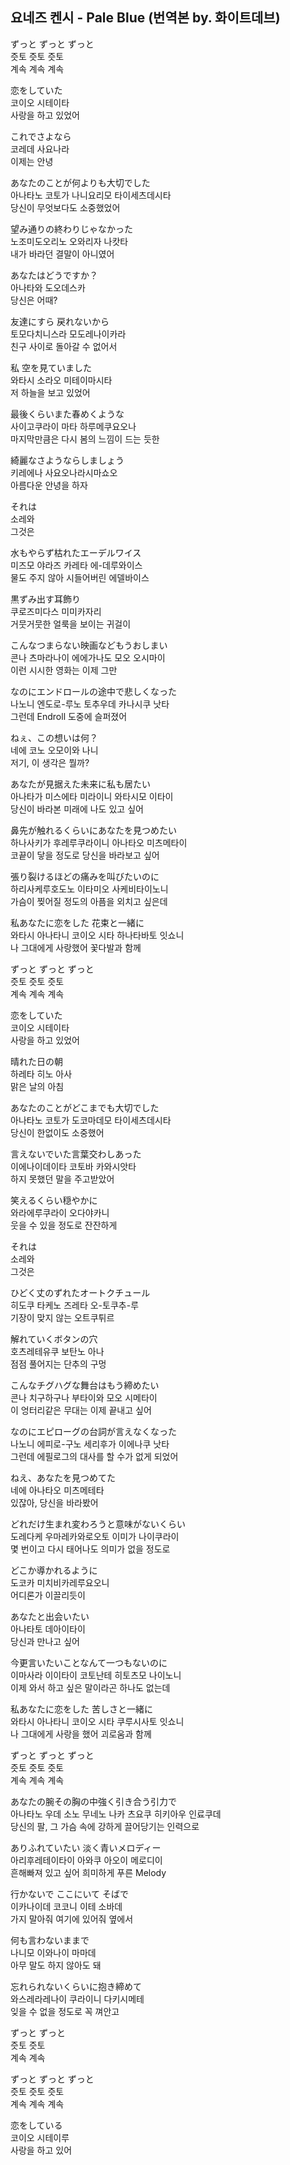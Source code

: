 ## 요네즈 켄시 - Pale Blue (번역본 by. 화이트데브)

ずっと ずっと ずっと  
즛토 즛토 즛토  
계속 계속 계속  
  
恋をしていた  
코이오 시테이타  
사랑을 하고 있었어  
  
これでさよなら  
코레데 사요나라  
이제는 안녕  
  
あなたのことが何よりも大切でした  
아나타노 코토가 나니요리모 타이세츠데시타  
당신이 무엇보다도 소중했었어  
  
望み通りの終わりじゃなかった  
노조미도오리노 오와리자 나캇타  
내가 바라던 결말이 아니였어  
  
あなたはどうですか？  
아나타와 도오데스카  
당신은 어때?  
  
友達にすら 戻れないから  
토모다치니스라 모도레나이카라  
친구 사이로 돌아갈 수 없어서  
  
私 空を見ていました  
와타시 소라오 미테이마시타  
저 하늘을 보고 있었어  
  
最後くらいまた春めくような  
사이고쿠라이 마타 하루메쿠요오나  
마지막만큼은 다시 봄의 느낌이 드는 듯한  
  
綺麗なさようならしましょう  
키레에나 사요오나라시마쇼오  
아름다운 안녕을 하자  
  
それは  
소레와  
그것은  
  
水もやらず枯れたエーデルワイス  
미즈모 야라즈 카레타 에-데루와이스  
물도 주지 않아 시들어버린 에델바이스  
  
黒ずみ出す耳飾り  
쿠로즈미다스 미미카자리  
거뭇거뭇한 얼룩을 보이는 귀걸이  
  
こんなつまらない映画などもうおしまい  
콘나 츠마라나이 에에가나도 모오 오시마이  
이런 시시한 영화는 이제 그만  
  
なのにエンドロールの途中で悲しくなった  
나노니 엔도로-루노 토추우데 카나시쿠 낫타  
그런데 Endroll 도중에 슬퍼졌어  
  
ねぇ、この想いは何？  
네에 코노 오모이와 나니  
저기, 이 생각은 뭘까?  
  
あなたが見据えた未来に私も居たい  
아나타가 미스에타 미라이니 와타시모 이타이  
당신이 바라본 미래에 나도 있고 싶어  
  
鼻先が触れるくらいにあなたを見つめたい  
하나사키가 후레루쿠라이니 아나타오 미츠메타이  
코끝이 닿을 정도로 당신을 바라보고 싶어  
  
張り裂けるほどの痛みを叫びたいのに  
하리사케루호도노 이타미오 사케비타이노니  
가슴이 찢어질 정도의 아픔을 외치고 싶은데  
  
私あなたに恋をした 花束と一緒に  
와타시 아나타니 코이오 시타 하나타바토 잇쇼니  
나 그대에게 사랑했어 꽃다발과 함께  
  
ずっと ずっと ずっと  
즛토 즛토 즛토  
계속 계속 계속  
  
恋をしていた  
코이오 시테이타  
사랑을 하고 있었어  
  
晴れた日の朝  
하레타 히노 아사  
맑은 날의 아침  
  
あなたのことがどこまでも大切でした  
아나타노 코토가 도코마데모 타이세츠데시타  
당신이 한없이도 소중했어  
  
言えないでいた言葉交わしあった  
이에나이데이타 코토바 카와시앗타  
하지 못했던 말을 주고받았어  
  
笑えるくらい穏やかに  
와라에루쿠라이 오다야카니  
웃을 수 있을 정도로 잔잔하게  
  
それは  
소레와  
그것은  
  
ひどく丈のずれたオートクチュール  
히도쿠 타케노 즈레타 오-토쿠추-루  
기장이 맞지 않는 오트쿠튀르  
  
解れていくボタンの穴  
호츠레테유쿠 보탄노 아나  
점점 풀어지는 단추의 구멍  
  
こんなチグハグな舞台はもう締めたい  
콘나 치구하구나 부타이와 모오 시메타이  
이 엉터리같은 무대는 이제 끝내고 싶어  
  
なのにエピローグの台詞が言えなくなった  
나노니 에피로-구노 세리후가 이에나쿠 낫타  
그런데 에필로그의 대사를 할 수가 없게 되었어  
  
ねえ、あなたを見つめてた  
네에 아나타오 미츠메테타  
있잖아, 당신을 바라봤어  
  
どれだけ生まれ変わろうと意味がないくらい  
도레다케 우마레카와로오토 이미가 나이쿠라이  
몇 번이고 다시 태어나도 의미가 없을 정도로  
  
どこか導かれるように  
도코카 미치비카레루요오니  
어디론가 이끌리듯이  
  
あなたと出会いたい  
아나타토 데아이타이  
당신과 만나고 싶어  
  
今更言いたいことなんて一つもないのに  
이마사라 이이타이 코토난테 히토츠모 나이노니  
이제 와서 하고 싶은 말이라곤 하나도 없는데  
  
私あなたに恋をした 苦しさと一緒に  
와타시 아나타니 코이오 시타 쿠루시사토 잇쇼니  
나 그대에게 사랑을 했어 괴로움과 함께  
  
ずっと ずっと ずっと  
즛토 즛토 즛토  
계속 계속 계속  
  
あなたの腕その胸の中強く引き合う引力で  
아나타노 우데 소노 무네노 나카 츠요쿠 히키아우 인료쿠데  
당신의 팔, 그 가슴 속에 강하게 끌어당기는 인력으로  
  
ありふれていたい 淡く青いメロディー  
아리후레테이타이 아와쿠 아오이 메로디이  
흔해빠져 있고 싶어 희미하게 푸른 Melody  
  
行かないで ここにいて そばで  
이카나이데 코코니 이테 소바데  
가지 말아줘 여기에 있어줘 옆에서  
  
何も言わないままで  
나니모 이와나이 마마데  
아무 말도 하지 않아도 돼  
  
忘れられないくらいに抱き締めて  
와스레라레나이 쿠라이니 다키시메테  
잊을 수 없을 정도로 꼭 껴안고  
  
ずっと ずっと  
즛토 즛토  
계속 계속  
  
ずっと ずっと ずっと  
즛토 즛토 즛토  
계속 계속 계속  
  
恋をしている  
코이오 시테이루  
사랑을 하고 있어  

